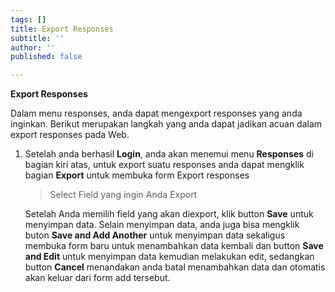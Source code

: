 ```yaml
---
tags: []
title: Export Responses
subtitle: ''
author: ''
published: false

---
```

**Export Responses**

Dalam menu responses, anda dapat mengexport responses yang anda inginkan. Berikut merupakan langkah yang anda dapat jadikan acuan dalam export responses pada Web.

1. Setelah anda berhasil **Login**, anda akan menemui menu **Responses** di bagian kiri atas, untuk export suatu responses anda dapat mengklik bagian **Export** untuk membuka form Export responses

   > Select Field yang ingin Anda Export

   Setelah Anda memilih field yang akan diexport, klik button **Save** untuk menyimpan data. Selain menyimpan data, anda juga bisa mengklik buton **Save and Add Another** untuk menyimpan data sekaligus membuka form baru untuk menambahkan data kembali dan button **Save and Edit** untuk menyimpan data kemudian melakukan edit, sedangkan button **Cancel** menandakan anda batal menambahkan data dan otomatis akan keluar dari form add tersebut.